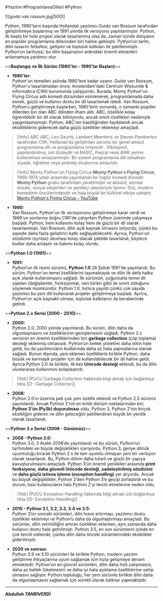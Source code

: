 #Yazılım #ProgramlamaDilleri #Python

![[guıdo van rossum.jpg|500]]


Python, 1990'ların başında Hollandalı yazılımcı Guido van Rossum tarafından geliştirilmeye başlanmış ve 1991 yılında ilk versiyonu yayınlanmıştır. Python, ilk başta bir hobi projesi olarak tasarlanmış olsa da, zaman içinde dünyanın en popüler programlama dillerinden biri haline gelmiştir. Python’un tarihi, dilin tasarım felsefesi, gelişimi ve topluluk katkıları ile şekillenmiştir. Python’un tarihçesi, bu dilin başarısının ardındaki önemli etmenleri anlamamıza yardımcı olur.

==**Başlangıç ve İlk Sürüm (1980'ler - 1990'lar Başları)**==

- **1980'ler:**  
    Python'un temelleri aslında 1980'lere kadar uzanır. Guido van Rossum, Python'u tasarlamadan önce, Amsterdam'daki Centrum Wiskunde & Informatica (CWI) kurumunda çalışıyordu. Burada, Monty Python'un Flying Circus adlı komedi dizisinden esinlenerek, programlamada daha esnek, güçlü ve kullanıcı dostu bir dil tasarlamak istedi. Van Rossum, Python’u geliştirmeye başlarken, 1980'lerin sonunda, o zamanki popüler dillerden biri olan ABC dilinden ilham aldı. ABC, özellikle kolay öğrenilebilir bir dil olarak biliniyordu, ancak sınırlı özellikleri nedeniyle yaygınlaşmamıştı. Python, ABC'nin basitliğinden faydalandı ancak eksikliklerini giderecek daha güçlü özellikler eklemeyi amaçladı.

> [!info] ABC
> ABC, Leo Geurts, Lambert Meertens ve Steven Pemberton tarafından CWI, Hollanda'da geliştirilen zorunlu bir genel amaçlı programlama dili ve programlama ortamıdır . Etkileşimli, yapılandırılmış, üst düzeydir ve BASIC, Pascal veya AWK yerine kullanılması amaçlanmıştır. Bir sistem programlama dili olmaktan ziyade, öğretme veya prototip oluşturma amaçlıdır.


> [!info]  Monty Python'un Flying Circus
> **Monty Python's Flying Circus**, 1969-1974 yılları arasında yayımlanan bir İngiliz komedi dizisidir. **Monty Python** grubu tarafından yaratılmıştır ve absürd, sürreal mizahı, sosyal eleştirileri ve yenilikçi skeçleriyle tanınır. Dizi, modern komedinin öncülerindendir ve hala büyük bir kültürel etkiye sahiptir.
> [Monty Python's Flying Circus - YouTube](https://www.youtube.com/watch?v=YO2xZbac7lw&list=PL5D9B54A2765DE20A)


- **1990:**  
    Van Rossum, Python'un ilk versiyonunu geliştirmeye karar verdi ve 1989'un sonlarına doğru CWI'de çalışırken Python üzerinde çalışmaya başladı. Python, hem kullanımı kolay hem de güçlü bir dil olarak tasarlanmıştı. Van Rossum, dilin açık kaynak olmasını istiyordu, çünkü bu sayede daha fazla geliştirici katkı sağlayabilecekti. Ayrıca, Python'un sözdizimi (syntax) okuması kolay olacak şekilde tasarlandı, böylece kodlar daha anlaşılır ve bakımı kolay olurdu.


==**Python 1.0 (1991)**==

- **1991:**  
    Python’un ilk resmi sürümü, **Python 1.0** 26 Şubat 1991'de yayınlandı. Bu sürüm, Python'un temel özelliklerini taşımaktaydı ve dilin ilk defa halka açık olarak kullanılmasını sağladı. İlk sürümün, çoğunlukla temel dil yapıları (değişkenler, fonksiyonlar, veri türleri gibi) ile sınırlı olduğunu söylemek mümkündür. Python 1.0, hızlıca yayıldı çünkü çok sayıda yazılımcı bu yeni dili kullanarak projeler geliştirmeye başladı. Ayrıca, Python’un açık kaynaklı olması, topluluk katkılarını da beraberinde getirdi.

==**Python 2.x Serisi (2000 - 2010)**==

- **2000:**  
    Python 2.0, 2000 yılında yayımlandı. Bu sürüm, dilin daha da olgunlaşmasını ve özelliklerinin genişlemesini sağladı. Python 2.x serisinin en önemli özelliklerinden biri **garbage collection** (çöp toplama) desteği eklenmiş olmasıydı. Python’un bellek yönetimi daha etkin hale geldi, bu da yazılımcıların kodlarında daha az hata yapmalarına olanak sağladı. Bunun dışında, yeni eklenen özelliklerle birlikte Python, daha büyük ve karmaşık projeler için de kullanılabilecek bir dil haline geldi. Ayrıca Python 2.0 ile birlikte, ilk kez **Unicode desteği** eklendi, bu da dilin uluslararası kullanımını kolaylaştırdı.
    
> [!tldr] İPUCU
> Garbage Collection hakkında bilgi almak için bağlantıya tıkla [[2- Garbage Collector]]

    
- **2008:**  
    Python 2.0’ın üzerine pek çok yeni özellik eklendi ve Python 2.5 sürümü yayımlandı. Ancak Python 2'nin en kritik dönüm noktalarından biri, **Python 3'ün (Py3k) duyurulması** oldu. Python 3, Python 2'nin birçok eksikliğini gideren ve dilin geleceğini şekillendiren büyük bir yenilik olarak tasarlandı.
    

==**Python 3.x Serisi (2008 - Günümüz)**==

- **2008 - Python 3.0:**  
    Python 3.0, 3 Aralık 2008’de yayımlandı ve bu sürüm, Python’un tarihindeki en büyük değişiklikleri içeriyordu. Python 3, geriye dönük uyumluluğu kırarak Python 2.x ile tam uyumlu olmayan yeni bir versiyon olarak tasarlandı. Bu, Python dilinin daha tutarlı ve güçlü bir yapıya kavuşturulmasını amaçladı. Python 3’ün önemli yenilikleri arasında **print fonksiyonu**, **daha güvenli Unicode desteği**, **sadeleştirilmiş sözdizimi** ve **daha güçlü istisna işleme (exception handling)** yer alıyordu. Ancak bu büyük değişiklikler, Python 2’den Python 3’e geçişi zorlaştırdı ve bu durum, bazı kullanıcıların hala Python 2’yi tercih etmelerine neden oldu.
    
> [!tldr] İPUCU
> Exception Handling hakkında bilgi almak için bağlantıya tıkla [[5- Exception Handling]]

- **2010 - Python 3.1, 3.2, 3.3, 3.4 ve 3.5:**  
    Python 3’ün sonraki sürümleri, dilin hızını artırmayı, yazılımcı dostu özellikler eklemeyi ve Python’u daha da olgunlaştırmayı amaçladı. Bu sürümler, dilin verimliliğini artıran özellikler eklerken, aynı zamanda daha kullanıcı dostu hale getirilmişti. Python 3.5, en son sürümlerin içinde en çok tercih edilendir, çünkü dilin daha önceki sürümlerindeki eksiklikler giderilmiştir.
    
- **2020 ve sonrası:**  
    Python 3.9 ve 3.10 sürümleri ile birlikte Python, modern yazılım geliştirme ihtiyaçlarına uyum sağlamak için hızla gelişmeye devam etmektedir. Python’un en güncel sürümleri, dilin daha hızlı çalışmasını, daha az bellek tüketmesini ve daha iyi hata ayıklama özelliklerine sahip olmasını sağlıyor. Python topluluğu, her yeni sürümle birlikte dilin daha da olgunlaşmasını sağlamak için sürekli olarak katkılar yapmaktadır.

****

***Abdullah TANRIVERDİ***
